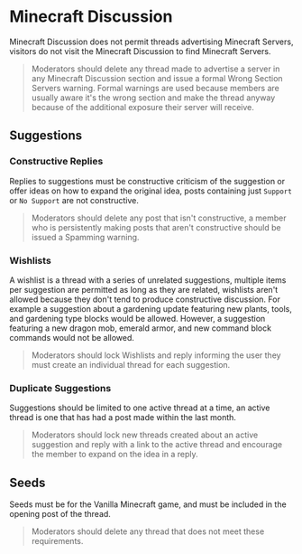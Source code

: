 # Minecraft Discussion

Minecraft Discussion does not permit threads advertising Minecraft Servers, visitors do not visit the Minecraft Discussion to find Minecraft Servers.

> Moderators should delete any thread made to advertise a server in any Minecraft Discussion section and issue a formal Wrong Section Servers warning. Formal warnings are used because members are usually aware it's the wrong section and make the thread anyway because of the additional exposure their server will receive.

## Suggestions

### Constructive Replies

Replies to suggestions must be constructive criticism of the suggestion or offer ideas on how to expand the original idea, posts containing just `Support` or `No Support` are not constructive.

> Moderators should delete any post that isn't constructive, a member who is persistently making posts that aren't constructive should be issued a Spamming warning.

### Wishlists

A wishlist is a thread with a series of unrelated suggestions, multiple items per suggestion are permitted as long as they are related, wishlists aren't allowed because they don't tend to produce constructive discussion. For example a suggestion about a gardening update featuring new plants, tools, and gardening type blocks would be allowed. However, a suggestion featuring a new dragon mob, emerald armor, and new command block commands would not be allowed. 

> Moderators should lock Wishlists and reply informing the user they must create an individual thread for each suggestion.

### Duplicate Suggestions

Suggestions should be limited to one active thread at a time, an active thread is one that has had a post made within the last month. 

> Moderators should lock new threads created about an active suggestion and reply with a link to the active thread and encourage the member to expand on the idea in a reply.

## Seeds

Seeds must be for the Vanilla Minecraft game, and must be included in the opening post of the thread. 

> Moderators should delete any thread that does not meet these requirements.
